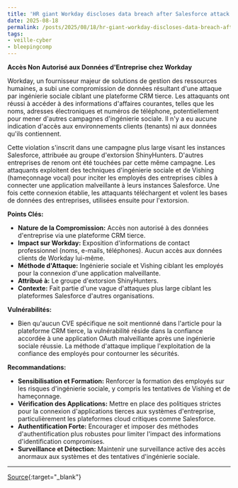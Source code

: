 ```yaml
---
title: 'HR giant Workday discloses data breach after Salesforce attack'
date: 2025-08-18
permalink: /posts/2025/08/18/hr-giant-workday-discloses-data-breach-after-salesforce-attack/
tags:
- veille-cyber
- bleepingcomp
---
```

**Accès Non Autorisé aux Données d'Entreprise chez Workday**

Workday, un fournisseur majeur de solutions de gestion des ressources humaines, a subi une compromission de données résultant d'une attaque par ingénierie sociale ciblant une plateforme CRM tierce. Les attaquants ont réussi à accéder à des informations d'affaires courantes, telles que les noms, adresses électroniques et numéros de téléphone, potentiellement pour mener d'autres campagnes d'ingénierie sociale. Il n'y a eu aucune indication d'accès aux environnements clients (tenants) ni aux données qu'ils contiennent.

Cette violation s'inscrit dans une campagne plus large visant les instances Salesforce, attribuée au groupe d'extorsion ShinyHunters. D'autres entreprises de renom ont été touchées par cette même campagne. Les attaquants exploitent des techniques d'ingénierie sociale et de Vishing (hameçonnage vocal) pour inciter les employés des entreprises cibles à connecter une application malveillante à leurs instances Salesforce. Une fois cette connexion établie, les attaquants téléchargent et volent les bases de données des entreprises, utilisées ensuite pour l'extorsion.

**Points Clés:**

*   **Nature de la Compromission:** Accès non autorisé à des données d'entreprise via une plateforme CRM tierce.
*   **Impact sur Workday:** Exposition d'informations de contact professionnel (noms, e-mails, téléphones). Aucun accès aux données clients de Workday lui-même.
*   **Méthode d'Attaque:** Ingénierie sociale et Vishing ciblant les employés pour la connexion d'une application malveillante.
*   **Attribué à:** Le groupe d'extorsion ShinyHunters.
*   **Contexte:** Fait partie d'une vague d'attaques plus large ciblant les plateformes Salesforce d'autres organisations.

**Vulnérabilités:**

*   Bien qu'aucun CVE spécifique ne soit mentionné dans l'article pour la plateforme CRM tierce, la vulnérabilité réside dans la confiance accordée à une application OAuth malveillante après une ingénierie sociale réussie. La méthode d'attaque implique l'exploitation de la confiance des employés pour contourner les sécurités.

**Recommandations:**

*   **Sensibilisation et Formation:** Renforcer la formation des employés sur les risques d'ingénierie sociale, y compris les tentatives de Vishing et de hameçonnage.
*   **Vérification des Applications:** Mettre en place des politiques strictes pour la connexion d'applications tierces aux systèmes d'entreprise, particulièrement les plateformes cloud critiques comme Salesforce.
*   **Authentification Forte:** Encourager et imposer des méthodes d'authentification plus robustes pour limiter l'impact des informations d'identification compromises.
*   **Surveillance et Détection:** Maintenir une surveillance active des accès anormaux aux systèmes et des tentatives d'ingénierie sociale.

---
[Source](https://www.bleepingcomputer.com/news/security/hr-giant-workday-discloses-data-breach-amid-salesforce-attacks/){:target="_blank"}
